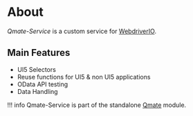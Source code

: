 # About
*Qmate-Service* is a custom service for [WebdriverIO](https://webdriver.io/).

## Main Features
- UI5 Selectors
- Reuse functions for UI5 & non UI5 applications
- OData API testing
- Data Handling

!!! info
    Qmate-Service is part of the standalone [Qmate](https://pages.github.tools.sap/sProcurement/qmate/) module.

